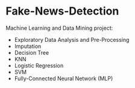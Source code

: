 # Fake-News-Detection
Machine Learning and Data Mining project:
- Exploratory Data Analysis and Pre-Processing
- Imputation
- Decision Tree
- KNN
- Logistic Regression
- SVM
- Fully-Connected Neural Network (MLP)
